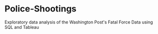 # Police-Shootings
Exploratory data analysis of the Washington Post's Fatal Force Data using SQL and Tableau
